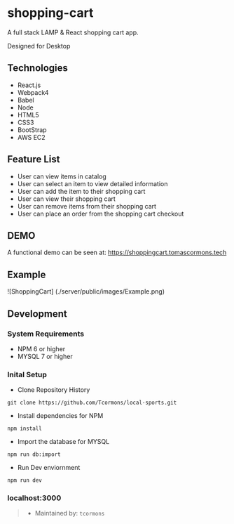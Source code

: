 # shopping-cart

A full stack LAMP & React shopping cart app.

Designed for Desktop 

## Technologies
- React.js
- Webpack4
- Babel
- Node
- HTML5
- CSS3
- BootStrap
- AWS EC2 

## Feature List
- User can view items in catalog 
- User can select an item to view detailed information
- User can add the item to their shopping cart
- User can view their shopping cart 
- User can remove items from their shopping cart
- User can place an order from the shopping cart checkout 

## DEMO

A functional demo can be seen at: https://shoppingcart.tomascormons.tech

## Example 
![ShoppingCart] (./server/public/images/Example.png) 

## Development
### System Requirements
- NPM 6 or higher
- MYSQL 7 or higher

### Inital Setup
- Clone Repository History 

`git clone https://github.com/Tcormons/local-sports.git`

- Install dependencies for NPM

`npm install`
  
- Import the database for MYSQL

`npm run db:import`

- Run Dev enviornment 

`npm run dev` 

### localhost:3000

> - Maintained by: `tcormons`


